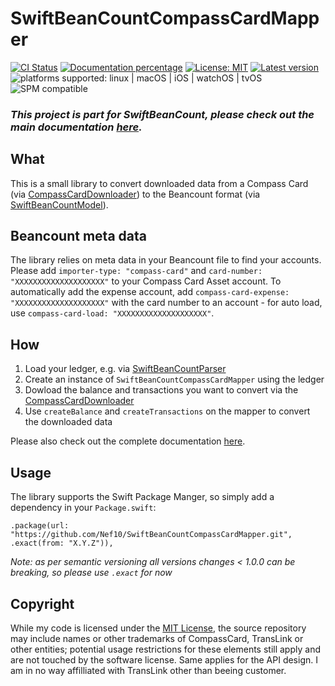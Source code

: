 # SwiftBeanCountCompassCardMapper

[![CI Status](https://github.com/Nef10/SwiftBeanCountCompassCardMapper/workflows/CI/badge.svg?event=push)](https://github.com/Nef10/SwiftBeanCountCompassCardMapper/actions?query=workflow%3A%22CI%22) [![Documentation percentage](https://nef10.github.io/SwiftBeanCountCompassCardMapper/badge.svg)](https://nef10.github.io/SwiftBeanCountCompassCardMapper/) [![License: MIT](https://img.shields.io/github/license/Nef10/SwiftBeanCountCompassCardMapper)](https://github.com/Nef10/SwiftBeanCountCompassCardMapper/blob/main/LICENSE) [![Latest version](https://img.shields.io/github/v/release/Nef10/SwiftBeanCountCompassCardMapper?label=SemVer&sort=semver)](https://github.com/Nef10/SwiftBeanCountCompassCardMapper/releases) ![platforms supported: linux | macOS | iOS | watchOS | tvOS](https://img.shields.io/badge/platform-linux%20%7C%20macOS%20%7C%20iOS%20%7C%20watchOS%20%7C%20tvOS-blue) ![SPM compatible](https://img.shields.io/badge/SPM-compatible-blue)

### ***This project is part for SwiftBeanCount, please check out the main documentation [here](https://github.com/Nef10/SwiftBeanCount).***

## What

This is a small library to convert downloaded data from a Compass Card (via [CompassCardDownloader](https://github.com/Nef10/CompassCardDownloader)) to the Beancount format (via [SwiftBeanCountModel](https://github.com/Nef10/SwiftBeanCountModel)).

## Beancount meta data

The library relies on meta data in your Beancount file to find your accounts. Please add `importer-type: "compass-card"` and `card-number: "XXXXXXXXXXXXXXXXXXXX"` to your Compass Card Asset account. To automatically add the expense account, add `compass-card-expense: "XXXXXXXXXXXXXXXXXXXX"` with the card number to an account - for auto load, use `compass-card-load: "XXXXXXXXXXXXXXXXXXXX"`.

## How

1) Load your ledger, e.g. via  [SwiftBeanCountParser](https://github.com/Nef10/SwiftBeanCountParser)
2) Create an instance of `SwiftBeanCountCompassCardMapper` using the ledger
3) Dowload the balance and transactions you want to convert via the [CompassCardDownloader](https://github.com/Nef10/CompassCardDownloader)
4) Use `createBalance` and `createTransactions` on the mapper to convert the downloaded data

Please also check out the complete documentation [here](https://nef10.github.io/SwiftBeanCountCompassCardMapper/).

## Usage

The library supports the Swift Package Manger, so simply add a dependency in your `Package.swift`:

```
.package(url: "https://github.com/Nef10/SwiftBeanCountCompassCardMapper.git", .exact(from: "X.Y.Z")),
```

*Note: as per semantic versioning all versions changes < 1.0.0 can be breaking, so please use `.exact` for now*

## Copyright

While my code is licensed under the [MIT License](https://github.com/Nef10/SwiftBeanCountCompassCardMapper/blob/main/LICENSE), the source repository may include names or other trademarks of CompassCard, TransLink or other entities; potential usage restrictions for these elements still apply and are not touched by the software license. Same applies for the API design. I am in no way affilliated with TransLink other than beeing customer.
